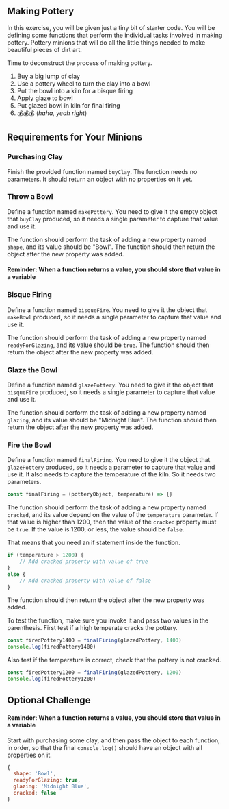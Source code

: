 ## Making Pottery

In this exercise, you will be given just a tiny bit of starter code. You will be defining some functions that perform the individual tasks involved in making pottery. Pottery minions that will do all the little things needed to make beautiful pieces of dirt art.

Time to deconstruct the process of making pottery.

1. Buy a big lump of clay
2. Use a pottery wheel to turn the clay into a bowl
3. Put the bowl into a kiln for a bisque firing
4. Apply glaze to bowl
5. Put glazed bowl in kiln for final firing
6. 💰💰💰 (_haha, yeah right_)

## Requirements for Your Minions

### Purchasing Clay

Finish the provided function named `buyClay`. The function needs no parameters. It should return an object with no properties on it yet.

### Throw a Bowl

Define a function named `makePottery`. You need to give it the empty object that `buyClay` produced, so it needs a single parameter to capture that value and use it. 

The function should perform the task of adding a new property named `shape`, and its value should be "Bowl". The function should then return the object after the new property was added.

#### Reminder: When a function returns a value, you should store that value in a variable

### Bisque Firing

Define a function named `bisqueFire`. You need to give it the object that `makeBowl` produced, so it needs a single parameter to capture that value and use it. 

The function should perform the task of adding a new property named `readyForGlazing`, and its value should be `true`. The function should then return the object after the new property was added.

### Glaze the Bowl

Define a function named `glazePottery`. You need to give it the object that `bisqueFire` produced, so it needs a single parameter to capture that value and use it. 

The function should perform the task of adding a new property named `glazing`, and its value should be "Midnight Blue". The function should then return the object after the new property was added.

### Fire the Bowl

Define a function named `finalFiring`. You need to give it the object that `glazePottery` produced, so it needs a parameter to capture that value and use it. It also needs to capture the temperature of the kiln. So it needs two parameters.

```js
const finalFiring = (potteryObject, temperature) => {}
```

The function should perform the task of adding a new property named `cracked`, and its value depend on the value of the `temperature` parameter. If that value is higher than 1200, then the value of the `cracked` property must be `true`. If the value is 1200, or less, the value should be `false`.

That means that you need an if statement inside the function.

```js
if (temperature > 1200) {
	// Add cracked property with value of true
}
else {
	// Add cracked property with value of false
}
```

The function should then return the object after the new property was added.

To test the function, make sure you invoke it and pass two values in the parenthesis. First test if a high temperate cracks the pottery.

```js
const firedPottery1400 = finalFiring(glazedPottery, 1400)
console.log(firedPottery1400)
```

Also test if the temperature is correct, check that the pottery is not cracked.

```js
const firedPottery1200 = finalFiring(glazedPottery, 1200)
console.log(firedPottery1200)
```

## Optional Challenge

#### Reminder: When a function returns a value, you should store that value in a variable

Start with purchasing some clay, and then pass the object to each function, in order, so that the final `console.log()` should have an object with all properties on it.

```js
{ 
  shape: 'Bowl',
  readyForGlazing: true,
  glazing: 'Midnight Blue',
  cracked: false
}
```
